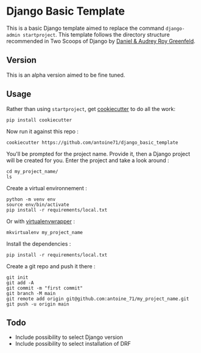 # Django Basic Template

This is a basic Django template aimed to replace the command `django-admin startproject`. This template follows the directory structure recommended in Two Scoops of Django by [Daniel & Audrey Roy Greenfeld](https://daniel.roygreenfeld.com/).

## Version
This is an alpha version aimed to be fine tuned.

## Usage

Rather than using `startproject`, get [cookiecutter](https://github.com/cookiecutter/cookiecutter) to do all the work:
```
pip install cookiecutter
```

Now run it against this repo :
```
cookiecutter https://github.com/antoine71/django_basic_template
```

You'll be prompted for the project name. Provide it, then a Django project will be created for you. Enter the project and take a look around :
```
cd my_project_name/
ls
```

Create a virtual environnement :
```
python -m venv env
source env/bin/activate
pip install -r requirements/local.txt
```

Or with [virtualenvwrapper](https://pypi.org/project/virtualenvwrapper/) :
```
mkvirtualenv my_project_name
```

Install the dependencies :
```
pip install -r requirements/local.txt
```

Create a git repo and push it there :
```
git init
git add -A
git commit -m "first commit"
git branch -M main
git remote add origin git@github.com:antoine_71/my_project_name.git
git push -u origin main
```

## Todo

* Include possibility to select Django version
* Include possibility to select installation of DRF